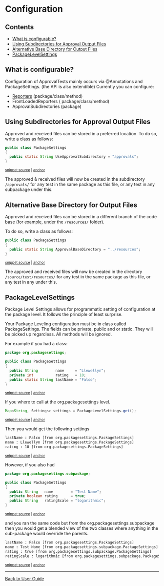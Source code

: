 <!--
GENERATED FILE - DO NOT EDIT
This file was generated by [MarkdownSnippets](https://github.com/SimonCropp/MarkdownSnippets).
Source File: /approvaltests/docs/mdsource/Configuration.source.md
To change this file edit the source file and then execute ./run_markdown_templates.sh.
-->

<a id="top"></a>

# Configuration

<!-- toc -->
## Contents

  * [What is configurable?](#what-is-configurable)
  * [Using Subdirectories for Approval Output Files](#using-subdirectories-for-approval-output-files)
  * [Alternative Base Directory for Output Files](#alternative-base-directory-for-output-files)
  * [PackageLevelSettings](#packagelevelsettings)<!-- endtoc -->

## What is configurable?
Configuration of ApprovalTests mainly occurs via @Annotations and PackageSettings. 
(the API is also extendible) 
Currently you can configure:

 * [Reporters](Reporters.md#class-and-method-level) (package/class/method)
 * FrontLoadedReporters ( package/class/method)
 * ApprovalSubdirectories (package)

## Using Subdirectories for Approval Output Files

Approved and received files can be stored in a preferred location. To do so, write a class as follows: 
<!-- snippet: package_settings_approval_subdirectory -->
<a id='snippet-package_settings_approval_subdirectory'/></a>
```java
public class PackageSettings
{
  public static String UseApprovalSubdirectory = "approvals";
}
```
<sup><a href='/approvaltests/src/test/java/org/approvaltests/packagesettings/subdirectory/PackageSettings.java#L3-L8' title='File snippet `package_settings_approval_subdirectory` was extracted from'>snippet source</a> | <a href='#snippet-package_settings_approval_subdirectory' title='Navigate to start of snippet `package_settings_approval_subdirectory`'>anchor</a></sup>
<!-- endsnippet -->

The approved & received files will now be created in the subdirectory `/approvals/` for any test in the same package as this file, or any test in any subpackage under this.  

## Alternative Base Directory for Output Files  

Approved and received files can be stored in a different branch of the code base (for example, under the `/resources/` folder).

To do so, write a class as follows:    

<!-- snippet: package_settings_approval_base_directory -->
<a id='snippet-package_settings_approval_base_directory'/></a>
```java
public class PackageSettings
{
  public static String ApprovalBaseDirectory = "../resources";
}
```
<sup><a href='/approvaltests/src/test/java/org/approvaltests/packagesettings/basedirectory/PackageSettings.java#L3-L8' title='File snippet `package_settings_approval_base_directory` was extracted from'>snippet source</a> | <a href='#snippet-package_settings_approval_base_directory' title='Navigate to start of snippet `package_settings_approval_base_directory`'>anchor</a></sup>
<!-- endsnippet -->

The approved and received files will now be created in the directory `/source/test/resources/` for any test in the same package as this file, or any test in any under this.  

## PackageLevelSettings  

Package Level Settings allows for programmatic setting of configuration at the package level. It follows the principle of least surprise.   

Your Package Leveling configuration must be in class called PackageSettings. The fields can be private, public and or static. They will be picked up regardless. All methods will be ignored.

For example if you had a class:

<!-- snippet: /approvaltests-tests/src/test/java/org/packagesettings/PackageSettings.java -->
<a id='snippet-/approvaltests-tests/src/test/java/org/packagesettings/PackageSettings.java'/></a>
```java
package org.packagesettings;

public class PackageSettings
{
  public String        name     = "Llewellyn";
  private int          rating   = 10;
  public static String lastName = "Falco";
}
```
<sup><a href='/approvaltests-tests/src/test/java/org/packagesettings/PackageSettings.java#L1-L8' title='File snippet `/approvaltests-tests/src/test/java/org/packagesettings/PackageSettings.java` was extracted from'>snippet source</a> | <a href='#snippet-/approvaltests-tests/src/test/java/org/packagesettings/PackageSettings.java' title='Navigate to start of snippet `/approvaltests-tests/src/test/java/org/packagesettings/PackageSettings.java`'>anchor</a></sup>
<!-- endsnippet -->

If you where to call at the org.packagesettings level.

<!-- snippet: package_level_settings_get -->
<a id='snippet-package_level_settings_get'/></a>
```java
Map<String, Settings> settings = PackageLevelSettings.get();
```
<sup><a href='/approvaltests-tests/src/test/java/org/packagesettings/PackageSettingsTest.java#L13-L15' title='File snippet `package_level_settings_get` was extracted from'>snippet source</a> | <a href='#snippet-package_level_settings_get' title='Navigate to start of snippet `package_level_settings_get`'>anchor</a></sup>
<!-- endsnippet -->

Then you would get the following settings

<!-- snippet: /approvaltests-tests/src/test/java/org/packagesettings/PackageSettingsTest.testRetrieveValue.approved.txt -->
<a id='snippet-/approvaltests-tests/src/test/java/org/packagesettings/PackageSettingsTest.testRetrieveValue.approved.txt'/></a>
```txt
lastName : Falco [from org.packagesettings.PackageSettings] 
name : Llewellyn [from org.packagesettings.PackageSettings] 
rating : 10 [from org.packagesettings.PackageSettings] 
```
<sup><a href='/approvaltests-tests/src/test/java/org/packagesettings/PackageSettingsTest.testRetrieveValue.approved.txt#L1-L3' title='File snippet `/approvaltests-tests/src/test/java/org/packagesettings/PackageSettingsTest.testRetrieveValue.approved.txt` was extracted from'>snippet source</a> | <a href='#snippet-/approvaltests-tests/src/test/java/org/packagesettings/PackageSettingsTest.testRetrieveValue.approved.txt' title='Navigate to start of snippet `/approvaltests-tests/src/test/java/org/packagesettings/PackageSettingsTest.testRetrieveValue.approved.txt`'>anchor</a></sup>
<!-- endsnippet -->

However, if you also had

<!-- snippet: /approvaltests-tests/src/test/java/org/packagesettings/subpackage/PackageSettings.java -->
<a id='snippet-/approvaltests-tests/src/test/java/org/packagesettings/subpackage/PackageSettings.java'/></a>
```java
package org.packagesettings.subpackage;

public class PackageSettings
{
  public String   name        = "Test Name";
  private boolean rating      = true;
  public String   ratingScale = "logarithmic";
}
```
<sup><a href='/approvaltests-tests/src/test/java/org/packagesettings/subpackage/PackageSettings.java#L1-L8' title='File snippet `/approvaltests-tests/src/test/java/org/packagesettings/subpackage/PackageSettings.java` was extracted from'>snippet source</a> | <a href='#snippet-/approvaltests-tests/src/test/java/org/packagesettings/subpackage/PackageSettings.java' title='Navigate to start of snippet `/approvaltests-tests/src/test/java/org/packagesettings/subpackage/PackageSettings.java`'>anchor</a></sup>
<!-- endsnippet -->

and you ran the same code but from the org.packagesettings.subpackage  
then you would get a blended view of the two classes where anything in the sub-package would override the parents.

<!-- snippet: /approvaltests-tests/src/test/java/org/packagesettings/subpackage/PackageSettingsTest.testRetrieveValueWithOverRide.approved.txt -->
<a id='snippet-/approvaltests-tests/src/test/java/org/packagesettings/subpackage/PackageSettingsTest.testRetrieveValueWithOverRide.approved.txt'/></a>
```txt
lastName : Falco [from org.packagesettings.PackageSettings] 
name : Test Name [from org.packagesettings.subpackage.PackageSettings] 
rating : true [from org.packagesettings.subpackage.PackageSettings] 
ratingScale : logarithmic [from org.packagesettings.subpackage.PackageSettings] 
```
<sup><a href='/approvaltests-tests/src/test/java/org/packagesettings/subpackage/PackageSettingsTest.testRetrieveValueWithOverRide.approved.txt#L1-L4' title='File snippet `/approvaltests-tests/src/test/java/org/packagesettings/subpackage/PackageSettingsTest.testRetrieveValueWithOverRide.approved.txt` was extracted from'>snippet source</a> | <a href='#snippet-/approvaltests-tests/src/test/java/org/packagesettings/subpackage/PackageSettingsTest.testRetrieveValueWithOverRide.approved.txt' title='Navigate to start of snippet `/approvaltests-tests/src/test/java/org/packagesettings/subpackage/PackageSettingsTest.testRetrieveValueWithOverRide.approved.txt`'>anchor</a></sup>
<!-- endsnippet -->

---

[Back to User Guide](README.md#top)
